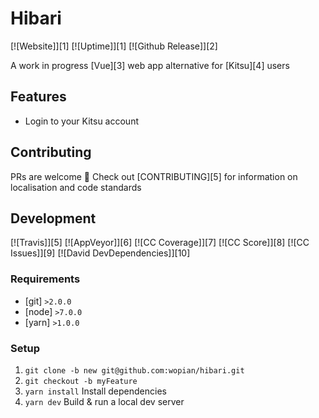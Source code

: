 # Hibari

[![Website]][1]
[![Uptime]][1]
[![Github Release]][2]

A work in progress [Vue][3] web app alternative for [Kitsu][4] users

## Features

- Login to your Kitsu account

## Contributing

PRs are welcome :tada: 
Check out [CONTRIBUTING][5] for information on localisation and code standards

## Development

[![Travis]][5]
[![AppVeyor]][6]
[![CC Coverage]][7]
[![CC Score]][8]
[![CC Issues]][9]
[![David DevDependencies]][10]

### Requirements

- [git] `>2.0.0`
- [node] `>7.0.0`
- [yarn] `>1.0.0`

### Setup

1. `git clone -b new git@github.com:wopian/hibari.git`
2. `git checkout -b myFeature`
3. `yarn install` Install dependencies
4. `yarn dev` Build & run a local dev server
